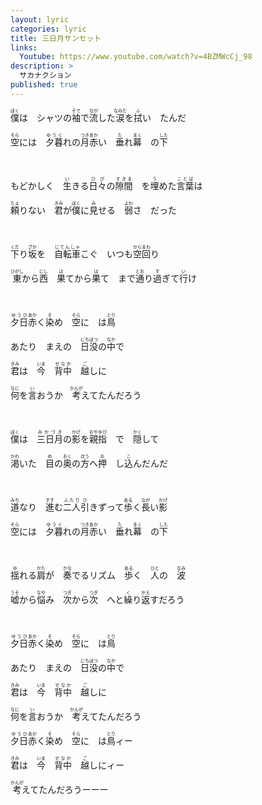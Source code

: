 ```yaml
---
layout: lyric
categories: lyric
title: 三日月サンセット 
links:
  Youtube: https://www.youtube.com/watch?v=4BZMWcCj_98
description: >
  サカナクション
published: true
---
```


<ruby>僕<rt>ぼく</rt></ruby>は　シャツの<ruby>袖<rt>そで</rt></ruby>で<ruby>流<rt>なが</rt></ruby>した<ruby>涙<rt>なみだ</rt></ruby>を<ruby>拭<rt>ふ</rt></ruby>い　たんだ

<ruby>空<rt>そら</rt></ruby>には　<ruby>夕暮<rt>ゆうぐ</rt></ruby>れの<ruby>月<rt>つき</rt></ruby><ruby>赤<rt>あか</rt></ruby>い　<ruby>垂<rt>た</rt></ruby>れ<ruby>幕<rt>まく</rt></ruby>　の<ruby>下<rt>した</rt></ruby>

<br>

もどかしく　<ruby>生<rt>い</rt></ruby>きる<ruby>日々<rt>ひび</rt></ruby>の<ruby>隙間<rt>すきま</rt></ruby>　を<ruby>埋<rt>う</rt></ruby>めた<ruby>言葉<rt>ことば</rt></ruby>は

<ruby>頼<rt>たよ</rt></ruby>りない　<ruby>君<rt>きみ</rt></ruby>が<ruby>僕<rt>ぼく</rt></ruby>に<ruby>見<rt>み</rt></ruby>せる　<ruby>弱<rt>よわ</rt></ruby>さ　だった

<br>

<ruby>下<rt>くだ</rt></ruby>り<ruby>坂<rt>ざか</rt></ruby>を　<ruby>自転車<rt>じてんしゃ</rt></ruby>こぐ　いつも<ruby>空回<rt>からまわ</rt></ruby>り

<ruby>東<rt>ひがし</rt></ruby>から<ruby>西<rt>にし</rt></ruby>　<ruby>果<rt>は</rt></ruby>てから<ruby>果<rt>は</rt></ruby>て　まで<ruby>通<rt>とお</rt></ruby>り<ruby>過<rt>す</rt></ruby>ぎて<ruby>行<rt>い</rt></ruby>け

<br>

<ruby>夕日<rt>ゆうひ</rt></ruby><ruby>赤<rt>あか</rt></ruby>く<ruby>染<rt>そ</rt></ruby>め　<ruby>空<rt>そら</rt></ruby>に　は<ruby>鳥<rt>とり</rt></ruby>

あたり　まえの　<ruby>日没<rt>にちぼつ</rt></ruby>の<ruby>中<rt>なか</rt></ruby>で

<ruby>君<rt>きみ</rt></ruby>は　<ruby>今<rt>いま</rt></ruby>　<ruby>背中<rt>せなか</rt></ruby>　<ruby>越<rt>ご</rt></ruby>しに

<ruby>何<rt>なに</rt></ruby>を<ruby>言<rt>い</rt></ruby>おうか　<ruby>考<rt>かんが</rt></ruby>えてたんだろう

<br>

<ruby>僕<rt>ぼく</rt></ruby>は　<ruby>三日月<rt>みかづき</rt></ruby>の<ruby>影<rt>かげ</rt></ruby>を<ruby>親指<rt>おやゆび</rt></ruby>　で　<ruby>隠<rt>かく</rt></ruby>して

<ruby>渇<rt>かわ</rt></ruby>いた　<ruby>目<rt>め</rt></ruby>の<ruby>奥<rt>おく</rt></ruby>の<ruby>方<rt>ほう</rt></ruby>へ<ruby>押<rt>お</rt></ruby>　し<ruby>込<rt>こ</rt></ruby>んだんだ

<br>

<ruby>道<rt>みち</rt></ruby>なり　<ruby>進<rt>すす</rt></ruby>む<ruby>二人<rt>ふたり</rt></ruby><ruby>引<rt>ひ</rt></ruby>きずって<ruby>歩<rt>ある</rt></ruby>く<ruby>長<rt>なが</rt></ruby>い<ruby>影<rt>かげ</rt></ruby>

<ruby>空<rt>そら</rt></ruby>には　<ruby>夕暮<rt>ゆうぐ</rt></ruby>れの<ruby>月<rt>つき</rt></ruby><ruby>赤<rt>あか</rt></ruby>い　<ruby>垂<rt>た</rt></ruby>れ<ruby>幕<rt>まく</rt></ruby>　の<ruby>下<rt>した</rt></ruby>

<br>

<ruby>揺<rt>ゆ</rt></ruby>れる<ruby>肩<rt>かた</rt></ruby>が　<ruby>奏<rt>かな</rt></ruby>でるリズム　<ruby>歩<rt>ある</rt></ruby>く　<ruby>人<rt>ひと</rt></ruby>の　<ruby>波<rt>なみ</rt></ruby>

<ruby>嘘<rt>うそ</rt></ruby>から<ruby>悩<rt>なや</rt></ruby>み　<ruby>次<rt>つぎ</rt></ruby>から<ruby>次<rt>つぎ</rt></ruby>　へと<ruby>繰<rt>く</rt></ruby>り<ruby>返<rt>かえ</rt></ruby>すだろう

<br>

<ruby>夕日<rt>ゆうひ</rt></ruby><ruby>赤<rt>あか</rt></ruby>く<ruby>染<rt>そ</rt></ruby>め　<ruby>空<rt>そら</rt></ruby>に　は<ruby>鳥<rt>とり</rt></ruby>

あたり　まえの　<ruby>日没<rt>にちぼつ</rt></ruby>の<ruby>中<rt>なか</rt></ruby>で

<ruby>君<rt>きみ</rt></ruby>は　<ruby>今<rt>いま</rt></ruby>　<ruby>背中<rt>せなか</rt></ruby>　<ruby>越<rt>ご</rt></ruby>しに

<ruby>何<rt>なに</rt></ruby>を<ruby>言<rt>い</rt></ruby>おうか　<ruby>考<rt>かんが</rt></ruby>えてたんだろう

<ruby>夕日<rt>ゆうひ</rt></ruby><ruby>赤<rt>あか</rt></ruby>く<ruby>染<rt>そ</rt></ruby>め　<ruby>空<rt>そら</rt></ruby>に　は<ruby>鳥<rt>とり</rt></ruby>ィー

<ruby>君<rt>きみ</rt></ruby>は　<ruby>今<rt>いま</rt></ruby>　<ruby>背中<rt>せなか</rt></ruby>　<ruby>越<rt>ご</rt></ruby>しにィー

<ruby>考<rt>かんが</rt></ruby>えてたんだろうーーー



